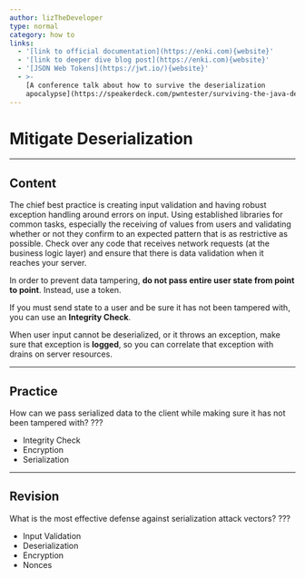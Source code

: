 ```yaml
---
author: lizTheDeveloper
type: normal
category: how to
links:
  - '[link to official documentation](https://enki.com){website}'
  - '[link to deeper dive blog post](https://enki.com){website}'
  - '[JSON Web Tokens](https://jwt.io/){website}'
  - >-
    [A conference talk about how to survive the deserialization
    apocalypse](https://speakerdeck.com/pwntester/surviving-the-java-deserialization-apocalypse){website}
---
```


# Mitigate Deserialization


---

## Content

The chief best practice is creating input validation and having robust exception handling around errors on input. Using established libraries for common tasks, especially the receiving of values from users and validating whether or not they confirm to an expected pattern that is as restrictive as possible. Check over any code that receives network requests (at the business logic layer) and ensure that there is data validation when it reaches your server.

In order to prevent data tampering, **do not pass entire user state from point to point**. Instead, use a token.

If you must send state to a user and be sure it has not been tampered with, you can use an **Integrity Check**.

When user input cannot be deserialized, or it throws an exception, make sure that exception is **logged**, so you can correlate that exception with drains on server resources.


---

## Practice

How can we pass serialized data to the client while making sure it has not been tampered with?
???

- Integrity Check
- Encryption
- Serialization


---

## Revision

What is the most effective defense against serialization attack vectors?
???

- Input Validation
- Deserialization
- Encryption
- Nonces
